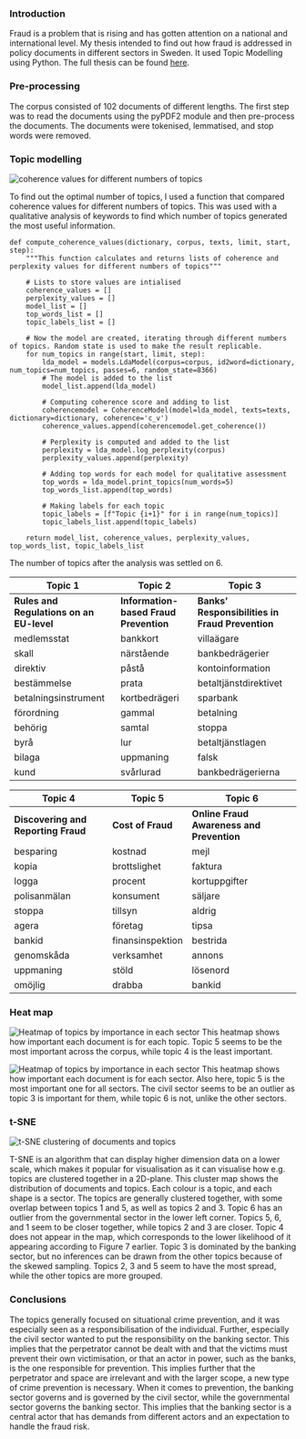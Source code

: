 ### Introduction
Fraud is a problem that is rising and has gotten attention on a national and international level. My thesis intended to find out how fraud is addressed in policy documents in different sectors in Sweden. It used Topic Modelling using Python.
The full thesis can be found [here](https://lup.lub.lu.se/student-papers/search/publication/9165283).
### Pre-processing
The corpus consisted of 102 documents of different lengths. The first step was to read the documents using the pyPDF2 module and then pre-process the documents. The documents were tokenised, lemmatised, and stop words were removed. 
### Topic modelling 

![coherence values for different numbers of topics](coherence_values.png) <br>

To find out the optimal number of topics, I used a function that compared coherence values for different numbers of topics. This was used with a qualitative analysis of keywords to find which number of topics generated the most useful information.

```
def compute_coherence_values(dictionary, corpus, texts, limit, start, step):
    """This function calculates and returns lists of coherence and perplexity values for different numbers of topics"""

    # Lists to store values are intialised
    coherence_values = []
    perplexity_values = []
    model_list = []
    top_words_list = []  
    topic_labels_list = [] 
    
    # Now the model are created, iterating through different numbers of topics. Random state is used to make the result replicable.
    for num_topics in range(start, limit, step):
        lda_model = models.LdaModel(corpus=corpus, id2word=dictionary, num_topics=num_topics, passes=6, random_state=8366) 
        # The model is added to the list
        model_list.append(lda_model)
        
        # Computing coherence score and adding to list
        coherencemodel = CoherenceModel(model=lda_model, texts=texts, dictionary=dictionary, coherence='c_v')
        coherence_values.append(coherencemodel.get_coherence())

        # Perplexity is computed and added to the list
        perplexity = lda_model.log_perplexity(corpus)
        perplexity_values.append(perplexity)
        
        # Adding top words for each model for qualitative assessment
        top_words = lda_model.print_topics(num_words=5) 
        top_words_list.append(top_words)
        
        # Making labels for each topic
        topic_labels = [f"Topic {i+1}" for i in range(num_topics)]
        topic_labels_list.append(topic_labels)

    return model_list, coherence_values, perplexity_values, top_words_list, topic_labels_list
```
The number of topics after the analysis was settled on 6. <br>


| Topic 1                                | Topic 2                           | Topic 3                               |
|----------------------------------------|-----------------------------------|---------------------------------------|
| **Rules and Regulations on an EU-level** | **Information-based Fraud Prevention** | **Banks’ Responsibilities in Fraud Prevention** |
| medlemsstat                            | bankkort                         | villaägare                           |
| skall                                  | närstående                       | bankbedrägerier                      |
| direktiv                               | påstå                            | kontoinformation                     |
| bestämmelse                            | prata                            | betaltjänstdirektivet                |
| betalningsinstrument                   | kortbedrägeri                    | sparbank                             |
| förordning                             | gammal                           | betalning                            |
| behörig                                | samtal                           | stoppa                               |
| byrå                                   | lur                              | betaltjänstlagen                     |
| bilaga                                 | uppmaning                        | falsk                                |
| kund                                   | svårlurad                        | bankbedrägerierna                    |

| Topic 4                                | Topic 5                           | Topic 6                               |
|----------------------------------------|-----------------------------------|---------------------------------------|
| **Discovering and Reporting Fraud**    | **Cost of Fraud**                 | **Online Fraud Awareness and Prevention** |
| besparing                              | kostnad                          | mejl                                 |
| kopia                                  | brottslighet                     | faktura                              |
| logga                                  | procent                          | kortuppgifter                        |
| polisanmälan                           | konsument                        | säljare                              |
| stoppa                                 | tillsyn                          | aldrig                               |
| agera                                  | företag                          | tipsa                                |
| bankid                                 | finansinspektion                 | bestrida                             |
| genomskåda                             | verksamhet                       | annons                               |
| uppmaning                              | stöld                            | lösenord                             |
| omöjlig                                | drabba                           | bankid                               |

 
### Heat map
![Heatmap of topics by importance in each sector](document_topic_dist_heatmap.png)
This heatmap shows how important each document is for each topic. Topic 5 seems to be the most important across the corpus, while topic 4 is the least important.

![Heatmap of topics by importance in each sector](heatmap%20sector%20topic%20dist.png)
This heatmap shows how important each document is for each sector. Also here, topic 5 is the most important one for all sectors. The civil sector seems to be an outlier as topic 3 is important for them, while topic 6 is not, unlike the other sectors. 

### t-SNE

![t-SNE clustering of documents and topics](tsne_cluster.png)

T-SNE is an algorithm that can display higher dimension data on a lower scale, which makes it popular for visualisation as it can visualise how e.g. topics are clustered together in a 2D-plane. This cluster map shows the distribution of documents and topics. Each colour is a topic, and each shape is a sector. The topics are generally clustered together, with some overlap between topics 1 and 5, as well as topics 2 and 3. Topic 6 has an outlier from the governmental sector in the lower left corner. Topics 5, 6, and 1 seem to be closer together, while topics 2 and 3 are closer. Topic 4 does not appear in the map, which corresponds to the lower likelihood of it appearing according to Figure 7 earlier. Topic 3 is dominated by the banking sector, but no inferences can be drawn from the other topics because of the skewed sampling. Topics 2, 3 and 5 seem to have the most spread, while the other topics are more grouped. 

### Conclusions
The topics generally focused on situational crime prevention, and it was especially seen as a
responsibilisation of the individual. Further, especially the civil sector wanted to put the
responsibility on the banking sector. This implies that the perpetrator cannot be dealt with and
that the victims must prevent their own victimisation, or that an actor in power, such as the
banks, is the one responsible for prevention. This implies further that the perpetrator and
space are irrelevant and with the larger scope, a new type of crime prevention is necessary.
When it comes to prevention, the banking sector governs and is governed by the civil sector,
while the governmental sector governs the banking sector. This implies that the banking
sector is a central actor that has demands from different actors and an expectation to handle
the fraud risk.


